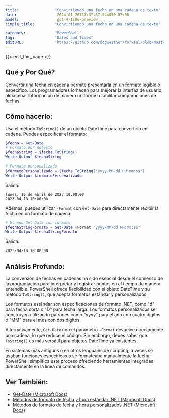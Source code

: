 ```yaml
---
title:                "Convirtiendo una fecha en una cadena de texto"
date:                  2024-01-20T17:37:37.544050-07:00
model:                 gpt-4-1106-preview
simple_title:         "Convirtiendo una fecha en una cadena de texto"

category:             "PowerShell"
tag:                  "Dates and Times"
editURL:              "https://github.com/dogweather/forkful/blob/master/content/es/powershell/converting-a-date-into-a-string.md"
---
```


{{< edit_this_page >}}

## Qué y Por Qué?
Convertir una fecha en cadena permite presentarla en un formato legible o específico. Los programadores lo hacen para mejorar la interfaz de usuario, almacenar información de manera uniforme o facilitar comparaciones de fechas.

## Cómo hacerlo:
Usa el método `ToString()` de un objeto DateTime para convertirlo en cadena. Puedes especificar el formato:

```PowerShell
$fecha = Get-Date
# Formato por defecto
$fechaString = $fecha.ToString()
Write-Output $fechaString

# Formato personalizado
$formatoPersonalizado = $fecha.ToString("yyyy-MM-dd HH:mm:ss")
Write-Output $formatoPersonalizado
```
Salida:
```
lunes, 10 de abril de 2023 10:00:00
2023-04-10 10:00:00
```

Además, puedes utilizar `-Format` con `Get-Date` para directamente recibir la fecha en un formato de cadena:

```PowerShell
# Usando Get-Date con formato
$fechaStringFormato = Get-Date -Format "yyyy-MM-dd HH:mm:ss"
Write-Output $fechaStringFormato
```
Salida:
```
2023-04-10 10:00:00
```

## Análisis Profundo:
La conversión de fechas en cadenas ha sido esencial desde el comienzo de la programación para interpretar y registrar puntos en el tiempo de manera entendible. PowerShell ofrece flexibilidad con el objeto DateTime y su método `ToString()`, que acepta formatos estándar y personalizados. 

Los formatos estándar son especificaciones de formato .NET, como "d" para fecha corta o "D" para fecha larga. Los formatos personalizados se construyen utilizando patrones como "yyyy" para el año con cuatro dígitos o "MM" para el mes con dos dígitos.

Alternativamente, `Get-Date` con el parámetro `-Format` devuelve directamente una cadena, lo que reduce el código. Sin embargo, debes saber que `ToString()` es más versátil para objetos DateTime ya existentes.

En sistemas más antiguos o en otros lenguajes de scripting, a veces se usaban funciones específicas o se formateaba manualmente la fecha. PowerShell simplifica este proceso ofreciendo herramientas integradas directamente en la línea de comandos.

## Ver También:
- [Get-Date (Microsoft Docs)](https://docs.microsoft.com/en-us/powershell/module/microsoft.powershell.utility/get-date?view=powershell-7.1)
- [Métodos de formato de fecha y hora estándar .NET (Microsoft Docs)](https://docs.microsoft.com/en-us/dotnet/standard/base-types/standard-date-and-time-format-strings)
- [Métodos de formato de fecha y hora personalizados .NET (Microsoft Docs)](https://docs.microsoft.com/en-us/dotnet/standard/base-types/custom-date-and-time-format-strings)
